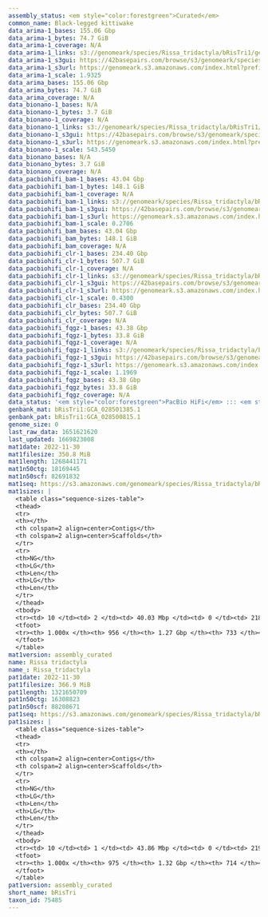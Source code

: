 ```yaml
---
assembly_status: <em style="color:forestgreen">Curated</em>
common_name: Black-legged kittiwake
data_arima-1_bases: 155.06 Gbp
data_arima-1_bytes: 74.7 GiB
data_arima-1_coverage: N/A
data_arima-1_links: s3://genomeark/species/Rissa_tridactyla/bRisTri1/genomic_data/arima/<br>
data_arima-1_s3gui: https://42basepairs.com/browse/s3/genomeark/species/Rissa_tridactyla/bRisTri1/genomic_data/arima/
data_arima-1_s3url: https://genomeark.s3.amazonaws.com/index.html?prefix=species/Rissa_tridactyla/bRisTri1/genomic_data/arima/
data_arima-1_scale: 1.9325
data_arima_bases: 155.06 Gbp
data_arima_bytes: 74.7 GiB
data_arima_coverage: N/A
data_bionano-1_bases: N/A
data_bionano-1_bytes: 3.7 GiB
data_bionano-1_coverage: N/A
data_bionano-1_links: s3://genomeark/species/Rissa_tridactyla/bRisTri1/genomic_data/bionano/<br>
data_bionano-1_s3gui: https://42basepairs.com/browse/s3/genomeark/species/Rissa_tridactyla/bRisTri1/genomic_data/bionano/
data_bionano-1_s3url: https://genomeark.s3.amazonaws.com/index.html?prefix=species/Rissa_tridactyla/bRisTri1/genomic_data/bionano/
data_bionano-1_scale: 543.5450
data_bionano_bases: N/A
data_bionano_bytes: 3.7 GiB
data_bionano_coverage: N/A
data_pacbiohifi_bam-1_bases: 43.04 Gbp
data_pacbiohifi_bam-1_bytes: 148.1 GiB
data_pacbiohifi_bam-1_coverage: N/A
data_pacbiohifi_bam-1_links: s3://genomeark/species/Rissa_tridactyla/bRisTri1/genomic_data/pacbio_hifi/<br>
data_pacbiohifi_bam-1_s3gui: https://42basepairs.com/browse/s3/genomeark/species/Rissa_tridactyla/bRisTri1/genomic_data/pacbio_hifi/
data_pacbiohifi_bam-1_s3url: https://genomeark.s3.amazonaws.com/index.html?prefix=species/Rissa_tridactyla/bRisTri1/genomic_data/pacbio_hifi/
data_pacbiohifi_bam-1_scale: 0.2706
data_pacbiohifi_bam_bases: 43.04 Gbp
data_pacbiohifi_bam_bytes: 148.1 GiB
data_pacbiohifi_bam_coverage: N/A
data_pacbiohifi_clr-1_bases: 234.40 Gbp
data_pacbiohifi_clr-1_bytes: 507.7 GiB
data_pacbiohifi_clr-1_coverage: N/A
data_pacbiohifi_clr-1_links: s3://genomeark/species/Rissa_tridactyla/bRisTri1/genomic_data/pacbio_hifi/<br>
data_pacbiohifi_clr-1_s3gui: https://42basepairs.com/browse/s3/genomeark/species/Rissa_tridactyla/bRisTri1/genomic_data/pacbio_hifi/
data_pacbiohifi_clr-1_s3url: https://genomeark.s3.amazonaws.com/index.html?prefix=species/Rissa_tridactyla/bRisTri1/genomic_data/pacbio_hifi/
data_pacbiohifi_clr-1_scale: 0.4300
data_pacbiohifi_clr_bases: 234.40 Gbp
data_pacbiohifi_clr_bytes: 507.7 GiB
data_pacbiohifi_clr_coverage: N/A
data_pacbiohifi_fqgz-1_bases: 43.38 Gbp
data_pacbiohifi_fqgz-1_bytes: 33.8 GiB
data_pacbiohifi_fqgz-1_coverage: N/A
data_pacbiohifi_fqgz-1_links: s3://genomeark/species/Rissa_tridactyla/bRisTri1/genomic_data/pacbio_hifi/<br>
data_pacbiohifi_fqgz-1_s3gui: https://42basepairs.com/browse/s3/genomeark/species/Rissa_tridactyla/bRisTri1/genomic_data/pacbio_hifi/
data_pacbiohifi_fqgz-1_s3url: https://genomeark.s3.amazonaws.com/index.html?prefix=species/Rissa_tridactyla/bRisTri1/genomic_data/pacbio_hifi/
data_pacbiohifi_fqgz-1_scale: 1.1969
data_pacbiohifi_fqgz_bases: 43.38 Gbp
data_pacbiohifi_fqgz_bytes: 33.8 GiB
data_pacbiohifi_fqgz_coverage: N/A
data_status: '<em style="color:forestgreen">PacBio HiFi</em> ::: <em style="color:forestgreen">Arima</em>'
genbank_mat: bRisTri1:GCA_028501385.1
genbank_pat: bRisTri1:GCA_028500815.1
genome_size: 0
last_raw_data: 1651621620
last_updated: 1669823008
mat1date: 2022-11-30
mat1filesize: 350.8 MiB
mat1length: 1268441171
mat1n50ctg: 18169445
mat1n50scf: 82691832
mat1seq: https://s3.amazonaws.com/genomeark/species/Rissa_tridactyla/bRisTri1/assembly_curated/bRisTri1.mat.cur.20221130.fasta.gz
mat1sizes: |
  <table class="sequence-sizes-table">
  <thead>
  <tr>
  <th></th>
  <th colspan=2 align=center>Contigs</th>
  <th colspan=2 align=center>Scaffolds</th>
  </tr>
  <tr>
  <th>NG</th>
  <th>LG</th>
  <th>Len</th>
  <th>LG</th>
  <th>Len</th>
  </tr>
  </thead>
  <tbody>
  <tr><td> 10 </td><td> 2 </td><td> 40.03 Mbp </td><td> 0 </td><td> 218.21 Mbp </td></tr>  <tr><td> 20 </td><td> 5 </td><td> 33.77 Mbp </td><td> 1 </td><td> 169.94 Mbp </td></tr>  <tr><td> 30 </td><td> 9 </td><td> 31.38 Mbp </td><td> 1 </td><td> 169.94 Mbp </td></tr>  <tr><td> 40 </td><td> 14 </td><td> 22.57 Mbp </td><td> 2 </td><td> 127.36 Mbp </td></tr>  <tr style="background-color:#cccccc;"><td> 50 </td><td> 21 </td><td style="background-color:#88ff88;"> 18.17 Mbp </td><td> 4 </td><td style="background-color:#88ff88;"> 82.69 Mbp </td></tr>  <tr><td> 60 </td><td> 29 </td><td> 12.01 Mbp </td><td> 5 </td><td> 73.85 Mbp </td></tr>  <tr><td> 70 </td><td> 42 </td><td> 6.96 Mbp </td><td> 8 </td><td> 49.13 Mbp </td></tr>  <tr><td> 80 </td><td> 65 </td><td> 4.39 Mbp </td><td> 12 </td><td> 19.37 Mbp </td></tr>  <tr><td> 90 </td><td> 134 </td><td> 0.87 Mbp </td><td> 24 </td><td> 3.16 Mbp </td></tr>  <tr><td> 100 </td><td> 955 </td><td> 14.26 Kbp </td><td> 732 </td><td> 15.14 Kbp </td></tr>  </tbody>
  <tfoot>
  <tr><th> 1.000x </th><th> 956 </th><th> 1.27 Gbp </th><th> 733 </th><th> 1.27 Gbp </th></tr>
  </tfoot>
  </table>
mat1version: assembly_curated
name: Rissa tridactyla
name_: Rissa_tridactyla
pat1date: 2022-11-30
pat1filesize: 366.9 MiB
pat1length: 1321650709
pat1n50ctg: 16308823
pat1n50scf: 88208671
pat1seq: https://s3.amazonaws.com/genomeark/species/Rissa_tridactyla/bRisTri1/assembly_curated/bRisTri1.pat.cur.20221130.fasta.gz
pat1sizes: |
  <table class="sequence-sizes-table">
  <thead>
  <tr>
  <th></th>
  <th colspan=2 align=center>Contigs</th>
  <th colspan=2 align=center>Scaffolds</th>
  </tr>
  <tr>
  <th>NG</th>
  <th>LG</th>
  <th>Len</th>
  <th>LG</th>
  <th>Len</th>
  </tr>
  </thead>
  <tbody>
  <tr><td> 10 </td><td> 1 </td><td> 43.86 Mbp </td><td> 0 </td><td> 219.60 Mbp </td></tr>  <tr><td> 20 </td><td> 5 </td><td> 35.57 Mbp </td><td> 1 </td><td> 168.50 Mbp </td></tr>  <tr><td> 30 </td><td> 9 </td><td> 26.52 Mbp </td><td> 2 </td><td> 127.73 Mbp </td></tr>  <tr><td> 40 </td><td> 15 </td><td> 18.49 Mbp </td><td> 3 </td><td> 94.79 Mbp </td></tr>  <tr style="background-color:#cccccc;"><td> 50 </td><td> 22 </td><td style="background-color:#88ff88;"> 16.31 Mbp </td><td> 4 </td><td style="background-color:#88ff88;"> 88.21 Mbp </td></tr>  <tr><td> 60 </td><td> 31 </td><td> 12.79 Mbp </td><td> 6 </td><td> 74.01 Mbp </td></tr>  <tr><td> 70 </td><td> 45 </td><td> 8.15 Mbp </td><td> 8 </td><td> 56.07 Mbp </td></tr>  <tr><td> 80 </td><td> 65 </td><td> 4.68 Mbp </td><td> 11 </td><td> 23.75 Mbp </td></tr>  <tr><td> 90 </td><td> 128 </td><td> 0.90 Mbp </td><td> 21 </td><td> 7.62 Mbp </td></tr>  <tr><td> 100 </td><td> 974 </td><td> 13.70 Kbp </td><td> 713 </td><td> 13.70 Kbp </td></tr>  </tbody>
  <tfoot>
  <tr><th> 1.000x </th><th> 975 </th><th> 1.32 Gbp </th><th> 714 </th><th> 1.32 Gbp </th></tr>
  </tfoot>
  </table>
pat1version: assembly_curated
short_name: bRisTri
taxon_id: 75485
---
```

